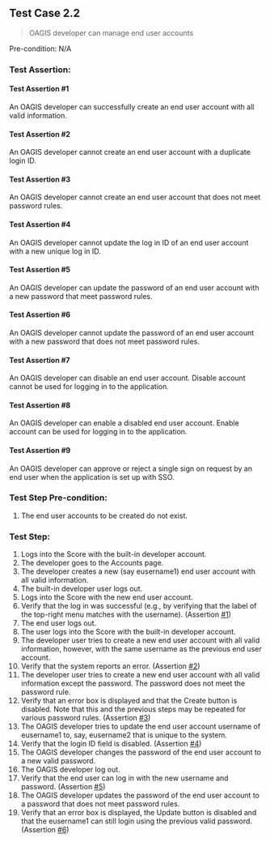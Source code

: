 ## Test Case 2.2

> OAGIS developer can manage end user accounts

Pre-condition: N/A

### Test Assertion:

#### Test Assertion #1
An OAGIS developer can successfully create an end user account with all valid information.

#### Test Assertion #2
An OAGIS developer cannot create an end user account with a duplicate login ID.

#### Test Assertion #3
An OAGIS developer cannot create an end user account that does not meet password rules.

#### Test Assertion #4
An OAGIS developer cannot update the log in ID of an end user account with a new unique log in ID.

#### Test Assertion #5
An OAGIS developer can update the password of an end user account with a new password that meet password rules.

#### Test Assertion #6
An OAGIS developer cannot update the password of an end user account with a new password that does not meet password rules.

#### Test Assertion #7
An OAGIS developer can disable an end user account. Disable account cannot be used for logging in to the application.

#### Test Assertion #8
An OAGIS developer can enable a disabled end user account. Enable account can be used for logging in to the application.

#### Test Assertion #9
An OAGIS developer can approve or reject a single sign on request by an end user when the application is set up with SSO.

### Test Step Pre-condition:

1. The end user accounts to be created do not exist.

### Test Step:

1. Logs into the Score with the built-in developer account.
2. The developer goes to the Accounts page.
3. The developer creates a new (say eusername1) end user account with all valid information.
4. The built-in developer user logs out.
5. Logs into the Score with the new end user account.
6. Verify that the log in was successful (e.g., by verifying that the label of the top-right menu matches with the username). (Assertion [#1](#test-assertion-1))
7. The end user logs out.
8. The user logs into the Score with the built-in developer account.
9. The developer user tries to create a new end user account with all valid information, however, with the same username as the previous end user account.
10. Verify that the system reports an error. (Assertion [#2](#test-assertion-2))
11. The developer user tries to create a new end user account with all valid information except the password. The password does not meet the password rule.
12. Verify that an error box is displayed and that the Create button is disabled. Note that this and the previous steps may be repeated for various password rules. (Assertion [#3](#test-assertion-3))
13. The OAGIS developer tries to update the end user account username of eusername1 to, say, eusername2 that is unique to the system.
14. Verify that the login ID field is disabled. (Assertion [#4](#test-assertion-4))
15. The OAGIS developer changes the password of the end user account to a new valid password.
16. The OAGIS developer log out.
17. Verify that the end user can log in with the new username and password. (Assertion [#5](#test-assertion-5))
18. The OAGIS developer updates the password of the end user account to a password that does not meet password rules.
19. Verify that an error box is displayed, the Update button is disabled and that the eusername1 can still login using the previous valid password. (Assertion [#6](#test-assertion-6))